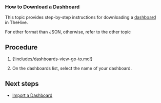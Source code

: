 ### How to Download a Dashboard

This topic provides step-by-step instructions for downloading a [dashboard](about-dashboards.md) in TheHive.

For other format than JSON, otherwise, refer to the other topic

## Procedure

1. {!includes/dashboards-view-go-to.md!}

2. On the dashboards list, select the name of your dashboard.

## Next steps

* [Import a Dashboard](import-a-dashboard.md)